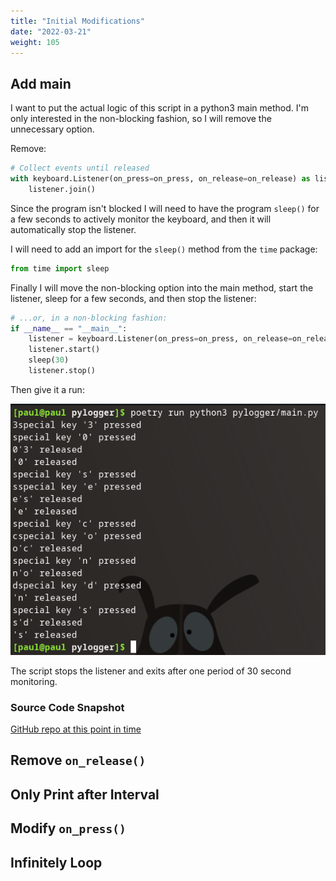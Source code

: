 ```yaml
---
title: "Initial Modifications"
date: "2022-03-21"
weight: 105
---
```


## Add main

I want to put the actual logic of this script in a python3 main method. I'm only interested in the non-blocking fashion, so I will remove the unnecessary option.

Remove:

```python
# Collect events until released
with keyboard.Listener(on_press=on_press, on_release=on_release) as listener:
    listener.join()
```

Since the program isn't blocked I will need to have the program `sleep()` for a few seconds to actively monitor the keyboard, and then it will automatically stop the listener. 

I will need to add an import for the `sleep()` method from the `time` package:

```python
from time import sleep
```

Finally I will move the non-blocking option into the main method, start the listener, sleep for a few seconds, and then stop the listener:

```python
# ...or, in a non-blocking fashion:
if __name__ == "__main__":
    listener = keyboard.Listener(on_press=on_press, on_release=on_release)
    listener.start()
    sleep(30)
    listener.stop()
```

Then give it a run:

![Run after adding main](pictures/add-main.png)

The script stops the listener and exits after one period of 30 second monitoring.

### Source Code Snapshot

[GitHub repo at this point in time](https://github.com/pdmxdd/pylogger/blob/1449a2c3f4d2fc4bb49dcffb554a9dbe277feecd/pylogger/main.py)

## Remove `on_release()`

## Only Print after Interval

## Modify `on_press()`

## Infinitely Loop